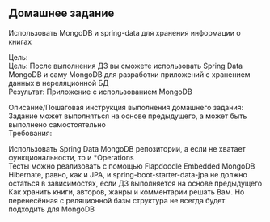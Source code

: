 ## Домашнее задание
Использовать MongoDB и spring-data для хранения информации о книгах

Цель:<br/>
Цель: После выполнения ДЗ вы сможете использовать Spring Data MongoDB и саму MongoDB для разработки приложений с хранением данных в нереляционной БД<br/>
Результат: Приложение с использованием MongoDB

Описание/Пошаговая инструкция выполнения домашнего задания:<br/>
Задание может выполняться на основе предыдущего, а может быть выполнено самостоятельно<br/>
Требования:

Использовать Spring Data MongoDB репозитории, а если не хватает функциональности, то и *Operations<br/>
Тесты можно реализовать с помощью Flapdoodle Embedded MongoDB<br/>
Hibernate, равно, как и JPA, и spring-boot-starter-data-jpa не должно остаться в зависимостях, если ДЗ выполняется на основе предыдущего<br/>
Как хранить книги, авторов, жанры и комментарии решать Вам. Но перенесённая с реляционной базы структура не всегда будет подходить для MongoDB